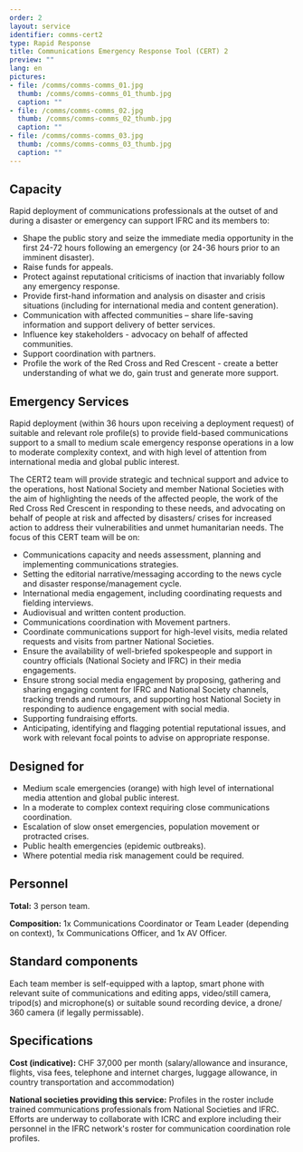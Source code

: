 ```yaml
---
order: 2
layout: service
identifier: comms-cert2
type: Rapid Response
title: Communications Emergency Response Tool (CERT) 2
preview: ""
lang: en
pictures:
- file: /comms/comms-comms_01.jpg
  thumb: /comms/comms-comms_01_thumb.jpg
  caption: ""
- file: /comms/comms-comms_02.jpg
  thumb: /comms/comms-comms_02_thumb.jpg
  caption: ""
- file: /comms/comms-comms_03.jpg
  thumb: /comms/comms-comms_03_thumb.jpg
  caption: ""
---
```


## Capacity

Rapid deployment of communications professionals at the outset of and during a disaster or emergency can support IFRC and its members to:

- Shape the public story and seize the immediate media opportunity in the first 24-72 hours following an emergency (or 24-36 hours prior to an imminent disaster).
- Raise funds for appeals.
- Protect against reputational criticisms of inaction that invariably follow any emergency response.
- Provide first-hand information and analysis on disaster and crisis situations (including for international media and content generation).
- Communication with affected communities – share life-saving information and support delivery of better services. 
- Influence key stakeholders - advocacy on behalf of affected communities.
- Support coordination with partners.
- Profile the work of the Red Cross and Red Crescent - create a better understanding of what we do, gain trust and generate more support. 

## Emergency Services

Rapid deployment (within 36 hours upon receiving a deployment request) of suitable and relevant role profile(s) to provide field-based communications support to a small to medium scale emergency response operations  in a low to moderate complexity context, and with high level of attention from international media and global public interest. 

The CERT2 team will provide strategic and technical support and advice to the operations, host National Society and member National Societies with the aim of highlighting the needs of the affected people, the work of the Red Cross Red Crescent in responding to these needs, and advocating on behalf of people at risk and affected by disasters/ crises for increased action to address their vulnerabilities and unmet humanitarian needs. The focus of this CERT team will be on: 

- Communications capacity and needs assessment, planning and implementing communications strategies.
- Setting the editorial narrative/messaging according to the news cycle and disaster response/management cycle.
- International media engagement, including coordinating requests and fielding interviews.
- Audiovisual and written content production.
- Communications coordination with Movement partners.
- Coordinate communications support for high-level visits, media related requests and visits from partner National Societies.
- Ensure the availability of well-briefed spokespeople and support in country officials (National Society and IFRC) in their media engagements.
- Ensure strong social media engagement by proposing, gathering and sharing engaging content for IFRC and National Society channels, tracking trends and rumours, and supporting host National Society in responding to audience engagement with social media.
- Supporting fundraising efforts.
- Anticipating, identifying and flagging potential reputational issues, and work with relevant focal points to advise on appropriate response.

## Designed for

- Medium scale emergencies (orange) with high level of international media attention and global public interest.
- In a moderate to complex context requiring close communications coordination.
- Escalation of slow onset emergencies, population movement or protracted crises.
- Public health emergencies (epidemic outbreaks).
- Where potential media risk management could be required.

## Personnel

**Total:** 3 person team.

**Composition:** 1x Communications Coordinator or Team Leader (depending on context), 1x Communications Officer, and 1x AV Officer.

## Standard components

Each team member is self-equipped with a laptop, smart phone with relevant suite of communications and editing apps, video/still camera, tripod(s) and microphone(s) or suitable sound recording device, a drone/ 360 camera (if legally permissable).

## Specifications

**Cost (indicative):** CHF 37,000 per month (salary/allowance and insurance, flights, visa fees, telephone and internet charges, luggage allowance, in country transportation and accommodation)

**National societies providing this service:** Profiles in the roster include trained communications professionals from National Societies and IFRC. Efforts are underway to collaborate with ICRC and explore including their personnel in the IFRC network's roster for communication coordination role profiles.